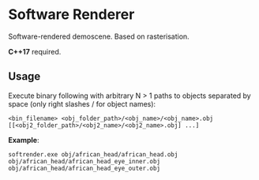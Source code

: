 # Software Renderer
Software-rendered demoscene. Based on rasterisation. 

**C++17** required.

## Usage
Execute binary following with arbitrary N > 1 paths to objects separated by space (only right slashes / for object names):

`<bin_filename> <obj_folder_path>/<obj_name>/<obj_name>.obj [[<obj2_folder_path>/<obj2_name>/<obj2_name>.obj] ...]`

**Example**:

`softrender.exe obj/african_head/african_head.obj obj/african_head/african_head_eye_inner.obj obj/african_head/african_head_eye_outer.obj`
